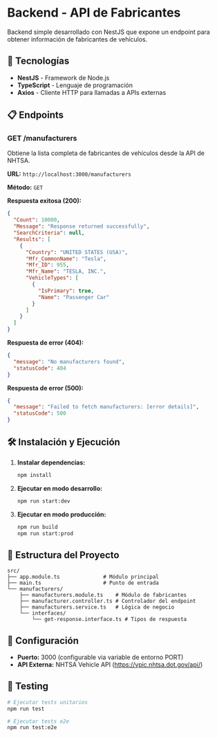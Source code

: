 # Backend - API de Fabricantes

Backend simple desarrollado con NestJS que expone un endpoint para obtener información de fabricantes de vehículos.

## 🚀 Tecnologías

- **NestJS** - Framework de Node.js
- **TypeScript** - Lenguaje de programación
- **Axios** - Cliente HTTP para llamadas a APIs externas

## 📋 Endpoints

### GET /manufacturers

Obtiene la lista completa de fabricantes de vehículos desde la API de NHTSA.

**URL:** `http://localhost:3000/manufacturers`

**Método:** `GET`

**Respuesta exitosa (200):**

```json
{
  "Count": 10000,
  "Message": "Response returned successfully",
  "SearchCriteria": null,
  "Results": [
    {
      "Country": "UNITED STATES (USA)",
      "Mfr_CommonName": "Tesla",
      "Mfr_ID": 955,
      "Mfr_Name": "TESLA, INC.",
      "VehicleTypes": [
        {
          "IsPrimary": true,
          "Name": "Passenger Car"
        }
      ]
    }
  ]
}
```

**Respuesta de error (404):**

```json
{
  "message": "No manufacturers found",
  "statusCode": 404
}
```

**Respuesta de error (500):**

```json
{
  "message": "Failed to fetch manufacturers: [error details]",
  "statusCode": 500
}
```

## 🛠️ Instalación y Ejecución

1. **Instalar dependencias:**

   ```bash
   npm install
   ```

2. **Ejecutar en modo desarrollo:**

   ```bash
   npm run start:dev
   ```

3. **Ejecutar en modo producción:**
   ```bash
   npm run build
   npm run start:prod
   ```

## 📁 Estructura del Proyecto

```
src/
├── app.module.ts              # Módulo principal
├── main.ts                    # Punto de entrada
└── manufacturers/
    ├── manufacturers.module.ts    # Módulo de fabricantes
    ├── manufacturer.controller.ts # Controlador del endpoint
    ├── manufacturers.service.ts   # Lógica de negocio
    └── interfaces/
        └── get-response.interface.ts # Tipos de respuesta
```

## 🔧 Configuración

- **Puerto:** 3000 (configurable via variable de entorno PORT)
- **API Externa:** NHTSA Vehicle API (https://vpic.nhtsa.dot.gov/api/)

## 🧪 Testing

```bash
# Ejecutar tests unitarios
npm run test

# Ejecutar tests e2e
npm run test:e2e
```
